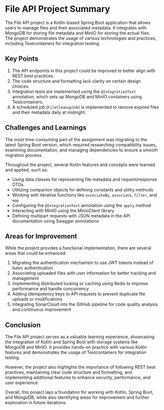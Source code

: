 # File API Project Summary

The File API project is a Kotlin-based Spring Boot application that allows users to manage files and their associated
metadata. It integrates with MongoDB for storing file metadata and MinIO for storing the actual files. The project
demonstrates the usage of various technologies and practices, including Testcontainers for integration testing.

## Key Points

1. The API endpoints in this project could be improved to better align with REST best practices.
2. The code structure and formatting lack clarity on certain design choices.
3. Integration tests are implemented using the `@IntegrationTest` annotation, which sets up MongoDB and MinIO containers
   using Testcontainers.
4. A scheduled job (`FileCleanupJob`) is implemented to remove expired files and their metadata daily at midnight.

## Challenges and Learnings

The most time-consuming part of the assignment was migrating to the latest Spring Boot version, which required
researching compatibility issues, examining documentation, and managing dependencies to ensure a smooth migration
process.

Throughout the project, several Kotlin features and concepts were learned and applied, such as:

* Using data classes for representing file metadata and request/response DTOs
* Utilizing companion objects for defining constants and utility methods
* Working with iterative functions like `associateBy`, `associate`, `filter`, and `map`
* Configuring the `@IntegrationTest` annotation using the `apply` method
* Interacting with MinIO using the MinioClient library
* Defining multipart requests with JSON metadata in the API documentation using Swagger annotations

## Areas for Improvement

While the project provides a functional implementation, there are several areas that could be enhanced:

1. Migrating the authentication mechanism to use JWT tokens instead of basic authentication
2. Associating uploaded files with user information for better tracking and management
3. Implementing distributed locking or caching using Redis to improve performance and handle concurrency
4. Adding idempotency keys to API requests to prevent duplicate file uploads or modifications
5. Integrating SonarCloud into the GitHub pipeline for code quality analysis and continuous improvement
## Conclusion

The File API project serves as a valuable learning experience, showcasing the integration of Kotlin and Spring Boot with
storage systems like MongoDB and MinIO. It provides hands-on practice with various Kotlin features and demonstrates the
usage of Testcontainers for integration testing.

However, the project also highlights the importance of following REST best practices, maintaining clear code structure
and formatting, and implementing additional features to enhance security, performance, and user experience.

Overall, this project lays a foundation for working with Kotlin, Spring Boot, and MongoDB, while also identifying areas
for improvement and further exploration in future iterations.
